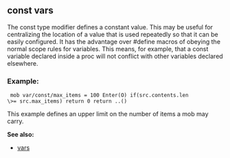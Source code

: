 ## const vars


The const type modifier defines a constant value. This may be
useful for centralizing the location of a value that is used repeatedly
so that it can be easily configured. It has the advantage over #define
macros of obeying the normal scope rules for variables. This means, for
example, that a const variable declared inside a proc will not conflict
with other variables declared elsewhere.
### Example:

```
 mob var/const/max_items = 100 Enter(O) if(src.contents.len
\>= src.max_items) return 0 return ..() 
```
 

This example
defines an upper limit on the number of items a mob may carry.

**See also:**
+   [vars](/ref/var.md) 